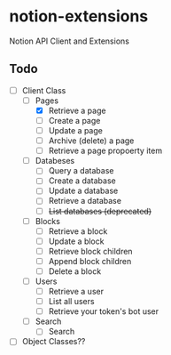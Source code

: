 # notion-extensions
Notion API Client and Extensions

## Todo

- [ ] Client Class
    - [ ] Pages
        - [x] Retrieve a page
        - [ ] Create a page
        - [ ] Update a page
        - [ ] Archive (delete) a page
        - [ ] Retrieve a page propoerty item
    - [ ] Databeses
        - [ ] Query a database
        - [ ] Create a database
        - [ ] Update a database
        - [ ] Retrieve a database
        - [ ] ~~List databases (deprecated)~~
    - [ ] Blocks
        - [ ] Retrieve a block
        - [ ] Update a block
        - [ ] Retrieve block children
        - [ ] Append block children
        - [ ] Delete a block
    - [ ] Users
        - [ ] Retrieve a user
        - [ ] List all users
        - [ ] Retrieve your token's bot user
    - [ ] Search
        - [ ] Search

- [ ] Object Classes??